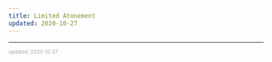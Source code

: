 ```yaml
---
title: Limited Atonement
updated: 2020-10-27
---
```


---

<sup><sub><font color="#a6a6a6">updated: 2020-10-27</font></sub></sup>

